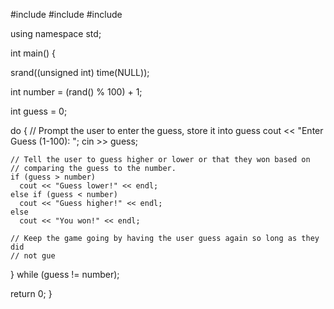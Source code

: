 
#include <iostream>
#include <cstdlib>
#include <ctime>

using namespace std;

int main()
{

  srand((unsigned int) time(NULL));
  

  int number = (rand() % 100) + 1; 
  

  int guess = 0;
  
  do
  {
    // Prompt the user to enter the guess, store it into guess
    cout << "Enter Guess (1-100): ";
    cin >> guess;
    
    // Tell the user to guess higher or lower or that they won based on 
    // comparing the guess to the number.
    if (guess > number)
      cout << "Guess lower!" << endl;
    else if (guess < number)
      cout << "Guess higher!" << endl;
    else
      cout << "You won!" << endl;
      
    // Keep the game going by having the user guess again so long as they did 
    // not gue
  } while (guess != number);
   
  return 0;
}



